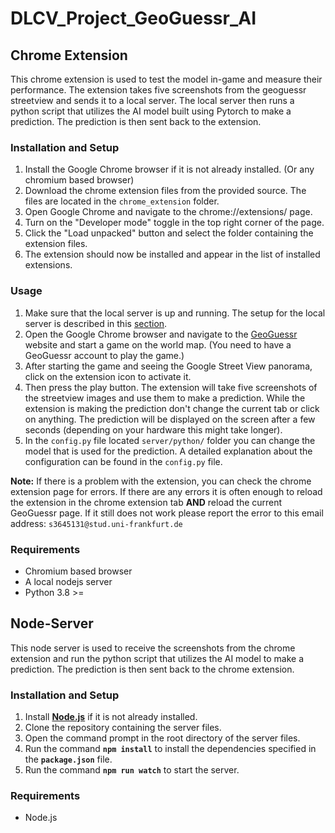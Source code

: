 # DLCV_Project_GeoGuessr_AI



## Chrome Extension

This chrome extension is used to test the model in-game and measure their performance. The extension takes five screenshots from the geoguessr streetview and sends it to a local server. The local server then runs a python script that utilizes the AI model built using Pytorch to make a prediction. The prediction is then sent back to the extension.

### **Installation and Setup**

1. Install the Google Chrome browser if it is not already installed. (Or any chromium based browser)
1. Download the chrome extension files from the provided source. The files are located in the `chrome_extension` folder.
1. Open Google Chrome and navigate to the chrome://extensions/ page.
1. Turn on the "Developer mode" toggle in the top right corner of the page.
1. Click the "Load unpacked" button and select the folder containing the extension files.
1. The extension should now be installed and appear in the list of installed extensions.

### **Usage**

1. Make sure that the local server is up and running. The setup for the local server is described in this [section](##Node-Server).
1. Open the Google Chrome browser and navigate to the [GeoGuessr](https://www.geoguessr.com/) website and start a game on the world map. (You need to have a GeoGuessr account to play the game.)
1. After starting the game and seeing the Google Street View panorama, click on the extension icon to activate it.
1. Then press the play button. The extension will take five screenshots of the streetview images and use them to make a prediction. While the extension is making the prediction don't change the current tab or click on anything. The prediction will be displayed on the screen after a few seconds (depending on your hardware this might take longer).
1. In the `config.py` file located `server/python/` folder you can change the model that is used for the prediction. A detailed explanation about the configuration can be found in the `config.py` file.


**Note:** If there is a problem with the extension, you can check the chrome extension page for errors. If there are any errors it is often enough to reload the extension in the chrome extension tab **AND** reload the current GeoGuessr page. If it still does not work please report the error to this email address: `s3645131@stud.uni-frankfurt.de`

### **Requirements**

- Chromium based browser
- A local nodejs server
- Python 3.8 >=

## Node-Server
This node server is used to receive the screenshots from the chrome extension and run the python script that utilizes the AI model to make a prediction. The prediction is then sent back to the chrome extension.

### **Installation and Setup**

1. Install **[Node.js](https://nodejs.org/en/)** if it is not already installed.
2. Clone the repository containing the server files.
3. Open the command prompt in the root directory of the server files.
4. Run the command **`npm install`** to install the dependencies specified in the **`package.json`** file.
5. Run the command **`npm run watch`** to start the server.


### **Requirements**

- Node.js